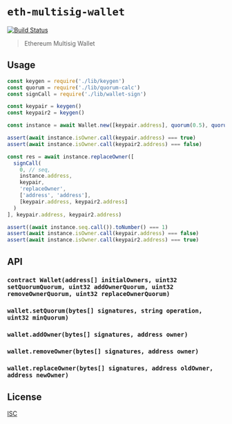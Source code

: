 # `eth-multisig-wallet`

[![Build Status](https://travis-ci.org/hyperdivision/eth-multisig-wallet.svg?branch=master)](https://travis-ci.org/hyperdivision/eth-multisig-wallet)

> Ethereum Multisig Wallet

## Usage

```js
const keygen = require('./lib/keygen')
const quorum = require('./lib/quorum-calc')
const signCall = require('./lib/wallet-sign')

const keypair = keygen()
const keypair2 = keygen()

const instance = await Wallet.new([keypair.address], quorum(0.5), quorum(0.5), quorum(0.5), quorum(0.5))

assert(await instance.isOwner.call(keypair.address) === true)
assert(await instance.isOwner.call(keypair2.address) === false)

const res = await instance.replaceOwner([
  signCall(
    0, // seq,
    instance.address,
    keypair,
    'replaceOwner',
    ['address', 'address'],
    [keypair.address, keypair2.address]
  )
], keypair.address, keypair2.address)

assert((await instance.seq.call()).toNumber() === 1)
assert(await instance.isOwner.call(keypair.address) === false)
assert(await instance.isOwner.call(keypair2.address) === true)
```

## API

### `contract Wallet(address[] initialOwners, uint32 setQuorumQuorum, uint32 addOwnerQuorum, uint32 removeOwnerQuorum, uint32 replaceOwnerQuorum)`

### `wallet.setQuorum(bytes[] signatures, string operation, uint32 minQuorum)`

### `wallet.addOwner(bytes[] signatures, address owner)`

### `wallet.removeOwner(bytes[] signatures, address owner)`

### `wallet.replaceOwner(bytes[] signatures, address oldOwner, address newOwner)`

## License

[ISC](LICENSE)
